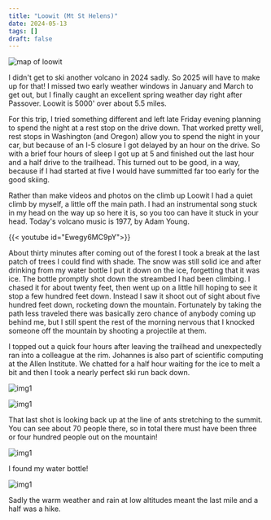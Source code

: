 ```yaml
---
title: "Loowit (Mt St Helens)"
date: 2024-05-13
tags: []
draft: false
---
```


![map of loowit](/static/maps/helens.png)

I didn't get to ski another volcano in 2024 sadly. So 2025 will have to make up for that! I missed two early weather windows in January and March to get out, but I finally caught an excellent spring weather day right after Passover. Loowit is 5000' over about 5.5 miles.

For this trip, I tried something different and left late Friday evening planning to spend the night at a rest stop on the drive down. That worked pretty well, rest stops in Washington (and Oregon) allow you to spend the night in your car, but because of an I-5 closure I got delayed by an hour on the drive. So with a brief four hours of sleep I got up at 5 and finished out the last hour and a half drive to the trailhead. This turned out to be good, in a way, because if I had started at five I would have summitted far too early for the good skiing.

Rather than make videos and photos on the climb up Loowit I had a quiet climb by myself, a little off the main path. I had an instrumental song stuck in my head on the way up so here it is, so you too can have it stuck in your head. Today's volcano music is 1977, by Adam Young.

{{< youtube id="Ewegy6MC9pY">}}<space>

About thirty minutes after coming out of the forest I took a break at the last patch of trees I could find with shade. The snow was still solid ice and after drinking from my water bottle I put it down on the ice, forgetting that it was ice. The bottle promptly shot down the streambed I had been climbing. I chased it for about twenty feet, then went up on a little hill hoping to see it stop a few hundred feet down. Instead I saw it shoot out of sight about five hundred feet down, rocketing down the mountain. Fortunately by taking the path less traveled there was basically zero chance of anybody coming up behind me, but I still spent the rest of the morning nervous that I knocked someone off the mountain by shooting a projectile at them.

I topped out a quick four hours after leaving the trailhead and unexpectedly ran into a colleague at the rim. Johannes is also part of scientific computing at the Allen Institute. We chatted for a half hour waiting for the ice to melt a bit and then I took a nearly perfect ski run back down.

![img1](/static/24_helens/IMG_3660.png)

![img1](/static/24_helens/IMG_3661.png)

That last shot is looking back up at the line of ants stretching to the summit. You can see about 70 people there, so in total there must have been three or four hundred people out on the mountain!

![img1](/static/24_helens/IMG_3662.png)

I found my water bottle!

![img1](/static/24_helens/IMG_3663.png)

Sadly the warm weather and rain at low altitudes meant the last mile and a half was a hike. 
